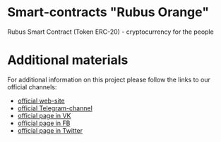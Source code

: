 # Smart-contracts "Rubus Orange"
Rubus Smart Contract (Token ERC-20) - cryptocurrency for the people





# Additional materials

For additional information on this project please follow the links to our official channels:

+ [official web-site](https://rubus.fund)
+ [official Telegram-channel](https://t.me/rubusfund)
+ [official page in VK](https://vk.com/rubus.fund)
+ [official page in FB](https://www.facebook.com/groups/rubusfund/)
+ [official page in Twitter](https://twitter.com/RubusFund)
